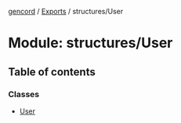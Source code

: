 [gencord](../README.md) / [Exports](../modules.md) / structures/User

# Module: structures/User

## Table of contents

### Classes

- [User](../classes/structures/user.user.md)
